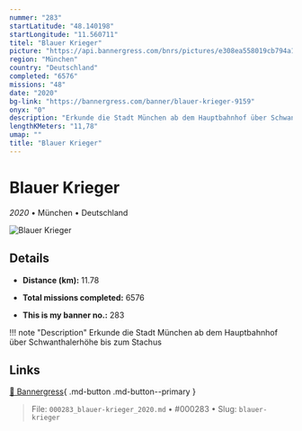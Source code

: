 ```yaml
---
nummer: "283"
startLatitude: "48.140198"
startLongitude: "11.560711"
titel: "Blauer Krieger"
picture: "https://api.bannergress.com/bnrs/pictures/e308ea558019cb794a18cb214d61aa47"
region: "München"
country: "Deutschland"
completed: "6576"
missions: "48"
date: "2020"
bg-link: "https://bannergress.com/banner/blauer-krieger-9159"
onyx: "0"
description: "Erkunde die Stadt München ab dem Hauptbahnhof über Schwanthalerhöhe bis zum Stachus"
lengthKMeters: "11,78"
umap: ""
title: "Blauer Krieger"
---
```

# Blauer Krieger

*2020* • München • Deutschland

![Blauer Krieger](https://api.bannergress.com/bnrs/pictures/e308ea558019cb794a18cb214d61aa47)

## Details
- **Distance (km):** 11.78

- **Total missions completed:** 6576
- **This is my banner no.:** 283


!!! note "Description"
    Erkunde die Stadt München ab dem Hauptbahnhof über Schwanthalerhöhe bis zum Stachus



## Links
[🔗 Bannergress](https://bannergress.com/banner/blauer-krieger-9159){ .md-button .md-button--primary }



> File: `000283_blauer-krieger_2020.md` • #000283 • Slug: `blauer-krieger`
